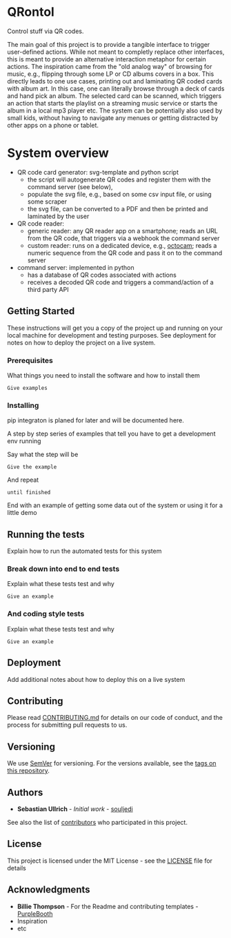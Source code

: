 # QRontol
Control stuff via QR codes.

The main goal of this project is to provide a tangible interface to trigger user-defined actions. While not meant to completly replace other interfaces, this is meant to provide an alternative interaction metaphor for certain actions. The inspiration came from the "old analog way" of browsing for music, e.g., flipping through some LP or CD albums covers in a box. This directly leads to one use cases, printing out and laminating QR coded cards with album art. In this case, one can literally browse through a deck of cards and hand pick an album. The selected card can be scanned, which triggers an action that starts the playlist on a streaming music service or starts the album in a local mp3 player etc. The system can be potentially also used by small kids, without having to navigate any menues or getting distracted by other apps on a phone or tablet.

# System overview
* QR code card generator: svg-template and python script
  * the script will autogenerate QR codes and register them with the command server (see below),
  * populate the svg file, e.g., based on some csv input file, or using some scraper
  * the svg file, can be converted to a PDF and then be printed and laminated by the user
* QR code reader:
  * generic reader: any QR reader app on a smartphone; reads an URL from the QR code, that triggers via a webhook the command server
  * custom reader: runs on a dedicated device, e.g., [octocam](https://shop.pimoroni.com/products/octocam-pi-zero-w-project-kit); reads a numeric sequence from the QR code and pass it on to the command server
* command server: implemented in python
  * has a database of QR codes associated with actions
  * receives a decoded QR code and triggers a command/action of a third party API

## Getting Started

These instructions will get you a copy of the project up and running on your local machine for development and testing purposes. See deployment for notes on how to deploy the project on a live system.

### Prerequisites

What things you need to install the software and how to install them

```
Give examples
```

### Installing

pip integraton is planed for later and will be documented here.

A step by step series of examples that tell you have to get a development env running

Say what the step will be

```
Give the example
```

And repeat

```
until finished
```

End with an example of getting some data out of the system or using it for a little demo

## Running the tests

Explain how to run the automated tests for this system

### Break down into end to end tests

Explain what these tests test and why

```
Give an example
```

### And coding style tests

Explain what these tests test and why

```
Give an example
```

## Deployment

Add additional notes about how to deploy this on a live system

## Contributing

Please read [CONTRIBUTING.md](CONTRIBUTING.md) for details on our code of conduct, and the process for submitting pull requests to us.

## Versioning

We use [SemVer](http://semver.org/) for versioning. For the versions available, see the [tags on this repository](https://github.com/souljedi/QRontol/tags). 

## Authors

* **Sebastian Ullrich** - *Initial work* - [souljedi](https://github.com/souljedi)

See also the list of [contributors](https://github.com/souljedi/QRontol/graphs/contributors) who participated in this project.

## License

This project is licensed under the MIT License - see the [LICENSE](LICENSE) file for details

## Acknowledgments

* **Billie Thompson** - For the Readme and contributing templates - [PurpleBooth](https://github.com/PurpleBooth)
* Inspiration
* etc
